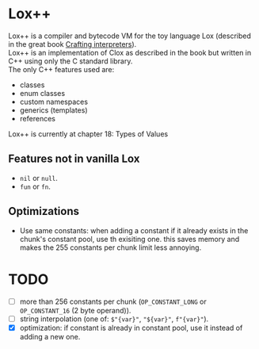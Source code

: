# Lox++
Lox++ is a compiler and bytecode VM for the toy language Lox (described in the great book [Crafting interpreters](https://craftinginterpreters.com/)).<br>
Lox++ is an implementation of Clox as described in the book but written in C++ using only the C standard library.<br>
The only C++ features used are:
- classes
- enum classes
- custom namespaces
- generics (templates)
- references

Lox++ is currently at chapter 18: Types of Values

## Features not in vanilla Lox
- `nil` or `null`.
- `fun` or `fn`.

## Optimizations
- Use same constants: when adding a constant if it already exists in the chunk's constant pool, use th exisiting one. this saves memory and makes the 255 constants per chunk limit less annoying.

# TODO
- [ ] more than 256 constants per chunk (`OP_CONSTANT_LONG` or `OP_CONSTANT_16` (2 byte operand)).
- [ ] string interpolation (one of: `$"{var}"`, `"${var}"`, `f"{var}"`).
- [x] optimization: if constant is already in constant pool, use it instead of adding a new one.
